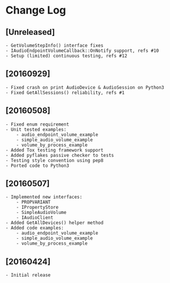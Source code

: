 # Change Log

## [Unreleased]
    - GetVolumeStepInfo() interface fixes
    - IAudioEndpointVolumeCallback::OnNotify support, refs #10
    - Setup (limited) continuous testing, refs #12

## [20160929]
    - Fixed crash on print AudioDevice & AudioSession on Python3
    - Fixed GetAllSessions() reliability, refs #1

## [20160508]
    - Fixed enum requirement
    - Unit tested examples:
        - audio_endpoint_volume_example
        - simple_audio_volume_example
        - volume_by_process_example
    - Added Tox testing framework support
    - Added pyflakes passive checker to tests
    - Testing style convention using pep8
    - Ported code to Python3

## [20160507]
    - Implemented new interfaces:
        - PROPVARIANT
        - IPropertyStore
        - SimpleAudioVolume
        - IAudioClient
    - Added GetAllDevices() helper method
    - Added code examples:
        - audio_endpoint_volume_example
        - simple_audio_volume_example
        - volume_by_process_example

## [20160424]
    - Initial release
